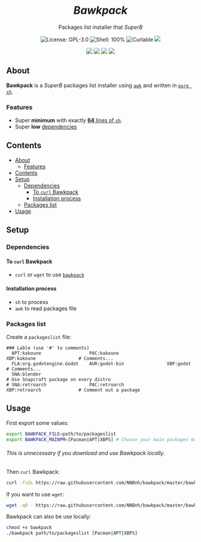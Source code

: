 <h1 align="center"><i>Bawkpack</i></h1>
<p align="center">Packages list installer that <i>SuperB</i>
<p align="center"><img src="https://img.shields.io/github/license/NNBnh/b.sh?labelColor=073551&color=4EAA25&style=for-the-badge" alt="License: GPL-3.0"> <img src="https://img.shields.io/github/languages/top/NNBnh/b.sh?logo=gnu-bash&labelColor=073551&color=4EAA25&logoColor=FFFFFF&style=for-the-badge" alt="Shell: 100%"> <img src="https://img.shields.io/badge/curl-able-%234EAA25.svg?labelColor=073551&style=for-the-badge&logo=curl&logoColor=FFFFFF" alt="Curlable"> <img src="https://img.shields.io/github/last-commit/NNBnh/b.sh?labelColor=073551&color=4EAA25&style=for-the-badge">
<p align="center"><img src="https://img.shields.io/github/watchers/NNBnh/b.sh?labelColor=073551&color=4EAA25&style=flat-square"> <img src="https://img.shields.io/github/stars/NNBnh/b.sh?labelColor=073551&color=4EAA25&style=flat-square"> <img src="https://img.shields.io/github/forks/NNBnh/b.sh?labelColor=073551&color=4EAA25&style=flat-square"> <img src="https://img.shields.io/github/issues/NNBnh/b.sh?labelColor=073551&color=4EAA25&style=flat-square">

## About
**Bawkpack** is a *SuperB* packages list installer using [`awk`](https://www.gnu.org/software/gawk/manual/gawk.html) and written in [`pure sh`](https://github.com/dylanaraps/pure-sh-bible).

### Features
- Super **minimum** with exactly [**64** lines of `sh`](bawkpack#L64).
- Super **low** [dependencies](#dependencies)

## Contents
- [About](#about)
  - [Features](#features)
- [Contents](#contents)
- [Setup](#setup)
  - [Dependencies](#dependencies)
    - [To `curl` Bawkpack](#to-curl-bawkpack)
    - [Installation process](#installation-process)
  - [Packages list](#Packages-list)
- [Usage](#usage)

## Setup
### Dependencies
#### To `curl` Bawkpack
- `curl` or `wget` to use [`bawkpack`](https://github.com/NNBnh/bawkpack)

#### Installation process
- `sh` to process
- `awk` to read packages file

### Packages list

Create a `packageslist` file:

```
### Lable (use '#' to comments)
  APT:kakoune                  PAC:kakoune                  XBP:kakoune                # Comments...
  FLA:org.godotengine.Godot    AUR:godot-bin                XBP:godot                  # Comments...
  SNA:blender                                                                          # Use Snapcraft package on every distro
# SNA:retroarch                PAC:retroarch                XBP:retroarch              # Comment out a package
```

## Usage
First export some values:

```sh
export BAWKPACK_FILE=path/to/packageslist
export BAWKPACK_MAINPM=[Pacman|APT|XBPS] # Choose your main packages manager
```

###### This is unnecessary if you download and use Bawkpack locally.

Then `curl` Bawkpack:

```sh
curl -fsSL https://raw.githubusercontent.com/NNBnh/bawkpack/master/bawkpack | sh
```

If you want to use `wget`:

```sh
wget -qO - https://raw.githubusercontent.com/NNBnh/bawkpack/master/bawkpack | sh
```

Bawkpack can also be use locally:

```sh
chmod +x bawkpack
./bawkpack path/to/packageslist [Pacman|APT|XBPS]
```
